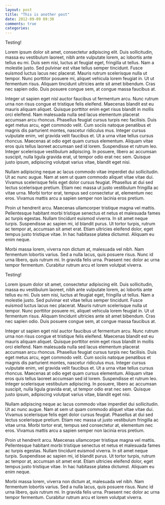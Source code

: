 ```yaml
---
layout: post
title: "This is another post"
date: 2012-09-09 09:30
comments: true
categories: 
---
```


Testing!

Lorem ipsum dolor sit amet, consectetur adipiscing elit. Duis sollicitudin, massa eu vestibulum laoreet, nibh ante vulputate lorem, ac lobortis ante tellus eu mi. Duis sem nisi, luctus at feugiat eget, fringilla ut tellus. Nam a molestie justo. Sed pulvinar est vitae tellus semper tincidunt. Fusce euismod luctus lacus nec placerat. Mauris rutrum scelerisque nulla ut tempor. Nunc porttitor posuere mi, aliquet vehicula lorem feugiat in. Ut ut fermentum risus. Aliquam tincidunt ultricies ante sit amet bibendum. Cras nec sapien odio. Duis posuere congue sem, at congue massa faucibus at.

Integer ut sapien eget nisl auctor faucibus ut fermentum arcu. Nunc rutrum urna non risus congue et tristique felis eleifend. Maecenas blandit est eu mauris aliquam aliquet. Quisque porttitor enim eget risus blandit in mollis orci eleifend. Nam malesuada nulla sed lacus elementum placerat accumsan arcu rhoncus. Phasellus feugiat cursus turpis nec facilisis. Duis eget metus arcu, eget commodo velit. Cum sociis natoque penatibus et magnis dis parturient montes, nascetur ridiculus mus. Integer cursus vulputate enim, vel gravida velit faucibus et. Ut a urna vitae tellus cursus rhoncus. Maecenas at odio eget quam cursus elementum. Aliquam vitae eros quis tellus laoreet accumsan sed id lorem. Suspendisse et rutrum leo. Integer scelerisque vestibulum adipiscing. In posuere, libero ac accumsan suscipit, nulla ligula gravida erat, ut tempor odio erat nec sem. Quisque justo ipsum, adipiscing volutpat varius vitae, blandit eget nisi.

Nullam adipiscing neque ac lacus commodo vitae imperdiet dui sollicitudin. Ut ac nunc augue. Nam at sem ut quam commodo aliquet vitae vitae dui. Vivamus scelerisque felis eget dolor cursus feugiat. Phasellus at dui sed lectus scelerisque pretium. Etiam nec massa ut justo vestibulum fringilla ac vitae urna. Morbi tortor erat, tempus sed consectetur at, elementum nec eros. Vivamus mattis arcu a sapien semper non lacinia eros pretium.

Proin ut hendrerit arcu. Maecenas ullamcorper tristique magna vel mattis. Pellentesque habitant morbi tristique senectus et netus et malesuada fames ac turpis egestas. Nullam tincidunt euismod viverra. In sit amet neque turpis. Suspendisse ac sapien mi, id blandit purus. Ut tortor turpis, rutrum ac tempor at, accumsan sit amet erat. Etiam ultricies eleifend dolor, eget tempus justo tristique vitae. In hac habitasse platea dictumst. Aliquam eu enim neque.

Morbi massa lorem, viverra non dictum at, malesuada vel nibh. Nam fermentum lobortis varius. Sed a nulla lacus, quis posuere risus. Nunc id urna libero, quis rutrum mi. In gravida felis urna. Praesent nec dolor ac urna tempor fermentum. Curabitur rutrum arcu et lorem volutpat viverra.

Testing!

Lorem ipsum dolor sit amet, consectetur adipiscing elit. Duis sollicitudin, massa eu vestibulum laoreet, nibh ante vulputate lorem, ac lobortis ante tellus eu mi. Duis sem nisi, luctus at feugiat eget, fringilla ut tellus. Nam a molestie justo. Sed pulvinar est vitae tellus semper tincidunt. Fusce euismod luctus lacus nec placerat. Mauris rutrum scelerisque nulla ut tempor. Nunc porttitor posuere mi, aliquet vehicula lorem feugiat in. Ut ut fermentum risus. Aliquam tincidunt ultricies ante sit amet bibendum. Cras nec sapien odio. Duis posuere congue sem, at congue massa faucibus at.

Integer ut sapien eget nisl auctor faucibus ut fermentum arcu. Nunc rutrum urna non risus congue et tristique felis eleifend. Maecenas blandit est eu mauris aliquam aliquet. Quisque porttitor enim eget risus blandit in mollis orci eleifend. Nam malesuada nulla sed lacus elementum placerat accumsan arcu rhoncus. Phasellus feugiat cursus turpis nec facilisis. Duis eget metus arcu, eget commodo velit. Cum sociis natoque penatibus et magnis dis parturient montes, nascetur ridiculus mus. Integer cursus vulputate enim, vel gravida velit faucibus et. Ut a urna vitae tellus cursus rhoncus. Maecenas at odio eget quam cursus elementum. Aliquam vitae eros quis tellus laoreet accumsan sed id lorem. Suspendisse et rutrum leo. Integer scelerisque vestibulum adipiscing. In posuere, libero ac accumsan suscipit, nulla ligula gravida erat, ut tempor odio erat nec sem. Quisque justo ipsum, adipiscing volutpat varius vitae, blandit eget nisi.

Nullam adipiscing neque ac lacus commodo vitae imperdiet dui sollicitudin. Ut ac nunc augue. Nam at sem ut quam commodo aliquet vitae vitae dui. Vivamus scelerisque felis eget dolor cursus feugiat. Phasellus at dui sed lectus scelerisque pretium. Etiam nec massa ut justo vestibulum fringilla ac vitae urna. Morbi tortor erat, tempus sed consectetur at, elementum nec eros. Vivamus mattis arcu a sapien semper non lacinia eros pretium.

Proin ut hendrerit arcu. Maecenas ullamcorper tristique magna vel mattis. Pellentesque habitant morbi tristique senectus et netus et malesuada fames ac turpis egestas. Nullam tincidunt euismod viverra. In sit amet neque turpis. Suspendisse ac sapien mi, id blandit purus. Ut tortor turpis, rutrum ac tempor at, accumsan sit amet erat. Etiam ultricies eleifend dolor, eget tempus justo tristique vitae. In hac habitasse platea dictumst. Aliquam eu enim neque.

Morbi massa lorem, viverra non dictum at, malesuada vel nibh. Nam fermentum lobortis varius. Sed a nulla lacus, quis posuere risus. Nunc id urna libero, quis rutrum mi. In gravida felis urna. Praesent nec dolor ac urna tempor fermentum. Curabitur rutrum arcu et lorem volutpat viverra.
